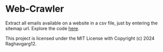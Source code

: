 # Web-Crawler
Extract all emails available on a website in a csv file, just by entering the sitemap url.
Explore the code <a href = "https://github.com/Cotton-web/Web-Crawler/blob/main/Email_Scraper.ipynb">here</a>.

This project is licensed under the MIT License with Copyright (c) 2024 Raghavgarg12.
